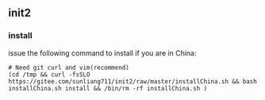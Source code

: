 ## init2

### install
issue the following command to install if you are in China:
```
# Need git curl and vim(recommend)
(cd /tmp && curl -fsSLO https://gitee.com/sunliang711/init2/raw/master/installChina.sh && bash installChina.sh install && /bin/rm -rf installChina.sh )
```
